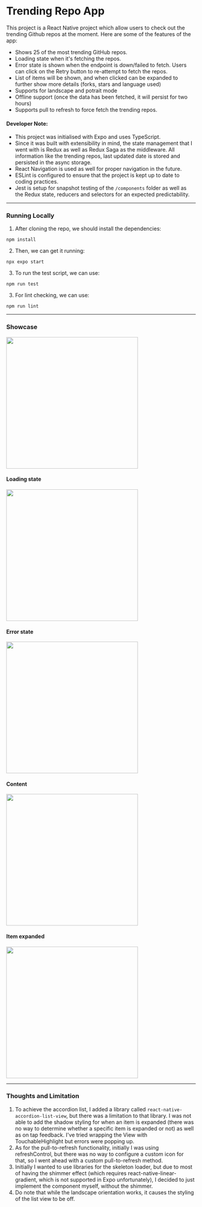 # Trending Repo App

This project is a React Native project which allow users to check out the trending Github repos at the moment. Here are some of the features of the app:

- Shows 25 of the most trending GitHub repos.
- Loading state when it's fetching the repos.
- Error state is shown when the endpoint is down/failed to fetch. Users can click on the Retry button to re-attempt to fetch the repos.
- List of items will be shown, and when clicked can be expanded to further show more details (forks, stars and language used)
- Supports for landscape and potrait mode
- Offline support (once the data has been fetched, it will persist for two hours)
- Supports pull to refresh to force fetch the trending repos.

#### Developer Note:

- This project was initialised with Expo and uses TypeScript.
- Since it was built with extensibility in mind, the state management that I went with is Redux as well as Redux Saga as the middleware. All information like the trending repos, last updated date is stored and persisted in the async storage.
- React Navigation is used as well for proper navigation in the future.
- ESLint is configured to ensure that the project is kept up to date to coding practices.
- Jest is setup for snapshot testing of the `/components` folder as well as the Redux state, reducers and selectors for an expected predictability.

---

### Running Locally

1. After cloning the repo, we should install the dependencies:

```
npm install
```

2. Then, we can get it running:
```
npx expo start
```

3. To run the test script, we can use:
```
npm run test
```

3. For lint checking, we can use:
```
npm run lint
```

---

### Showcase

<img src="https://user-images.githubusercontent.com/16792330/223107955-be8a4f13-9e64-4bc7-b6fa-5d8a0dd09cba.gif" width=350 />


#### Loading state
<img src="https://user-images.githubusercontent.com/16792330/223104944-bcd425a3-7ed2-49bc-b0ef-73772bb31740.png" width=350 />


#### Error state

<img src="https://user-images.githubusercontent.com/16792330/223106545-249451f3-583f-4ca0-9280-30e3458ae35c.png" width=350 />

#### Content

<img src="https://user-images.githubusercontent.com/16792330/223106910-4298479d-ea80-40a3-916c-5eea18840c19.png" width=350 />

#### Item expanded

<img src="https://user-images.githubusercontent.com/16792330/223107051-06014aa8-b70d-4ecd-be45-0322026dfdb5.png" width=350 />

---

### Thoughts and Limitation

1. To achieve the accordion list, I added a library called `react-native-accordion-list-view`, but there was a limitation to that library. I was not able to add the shadow styling for when an item is expanded (there was no way to determine whether a specific item is expanded or not) as well as on tap feedback. I've tried wrapping the View with TouchableHighlight but errors were popping up.
2. As for the pull-to-refresh functionality, initially I was using refreshControl, but there was no way to configure a custom icon for that, so I went ahead with a custom pull-to-refresh method.
3. Initially I wanted to use libraries for the skeleton loader, but due to most of having the shimmer effect (which requires react-native-linear-gradient, which is not supported in Expo unfortunately), I decided to just implement the component myself, without the shimmer.
4. Do note that while the landscape orientation works, it causes the styling of the list view to be off.

